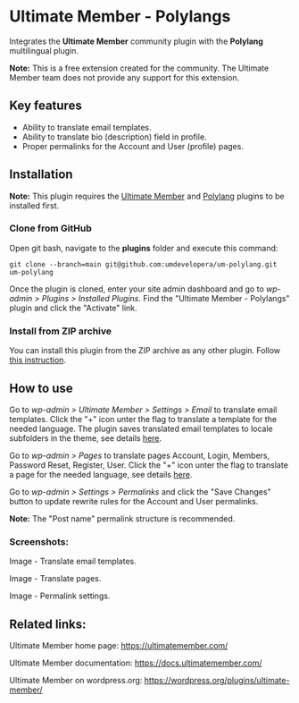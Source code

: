 # Ultimate Member - Polylangs
Integrates the **Ultimate Member** community plugin with the **Polylang** multilingual plugin.

__Note:__ This is a free extension created for the community. The Ultimate Member team does not provide any support for this extension.

## Key features
- Ability to translate email templates.
- Ability to translate bio (description) field in profile.
- Proper permalinks for the Account and User (profile) pages.

## Installation

__Note:__ This plugin requires the [Ultimate Member](https://wordpress.org/plugins/ultimate-member/) and [Polylang](https://uk.wordpress.org/plugins/polylang/) plugins to be installed first.

### Clone from GitHub
Open git bash, navigate to the **plugins** folder and execute this command:

`git clone --branch=main git@github.com:umdevelopera/um-polylang.git um-polylang`

Once the plugin is cloned, enter your site admin dashboard and go to _wp-admin > Plugins > Installed Plugins_. Find the "Ultimate Member - Polylangs" plugin and click the "Activate" link.

### Install from ZIP archive
You can install this plugin from the ZIP archive as any other plugin. Follow [this instruction](https://wordpress.org/support/article/managing-plugins/#upload-via-wordpress-admin).

## How to use
Go to *wp-admin > Ultimate Member > Settings > Email* to translate email templates. Click the "+" icon unter the flag to translate a template for the needed language. The plugin saves translated email templates to locale subfolders in the theme, see details [here](https://docs.ultimatemember.com/article/1335-email-templates).

Go to *wp-admin > Pages* to translate pages Account, Login, Members, Password Reset, Register, User. Click the "+" icon unter the flag to translate a page for the needed language, see details [here](https://docs.ultimatemember.com/article/1449-how-to-translate-plugin#forms).

Go to *wp-admin > Settings > Permalinks* and click the "Save Changes" button to update rewrite rules for the Account and User permalinks.

__Note:__ The "Post name" permalink structure is recommended.

### Screenshots:

Image - Translate email templates.

Image - Translate pages.

Image - Permalink settings.

## Related links:
Ultimate Member home page: https://ultimatemember.com/

Ultimate Member documentation: https://docs.ultimatemember.com/

Ultimate Member on wordpress.org: https://wordpress.org/plugins/ultimate-member/